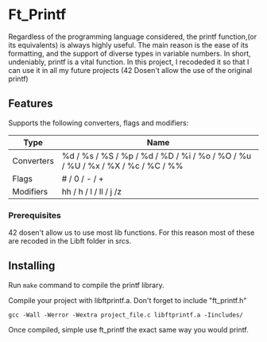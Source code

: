 # Ft_Printf

Regardless of the programming language considered, the printf function,(or its equivalents)
is always highly useful. The main reason is the ease of its formatting, and the
support of diverse types in variable numbers. In short, undeniably, printf
is a vital function. In this project, I recodeded it so that I can use it in all my future projects (42 Dosen't allow the use of the original printf)

## Features

Supports the following converters, flags and modifiers:

 Type        | Name
------------ | -------------------------------------------------------------------------------
 Converters  |  %d / %s / %S / %p / %d / %D / %i / %o / %O / %u / %U / %x / %X / %c / %C / %%
 Flags       |  # / 0 / - / +
 Modifiers   |  hh / h / l / ll / j /z

### Prerequisites

42 dosen't allow us to use most lib functions. For this reason most of these are recoded in the Libft folder in srcs.

## Installing

Run `make` command to compile the printf library.

Compile your project with libftprintf.a.
Don't forget to include "ft_printf.h"

```
gcc -Wall -Werror -Wextra project_file.c libftprintf.a -Iincludes/
```
Once compiled, simple use ft_printf the exact same way you would printf.
